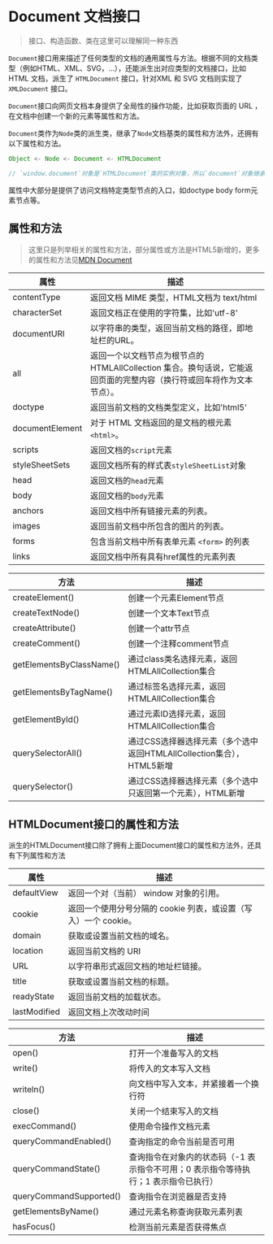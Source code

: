 # Document 文档接口

> 接口、构造函数、类在这里可以理解同一种东西

`Document`接口用来描述了任何类型的文档的通用属性与方法。根据不同的文档类型（例如HTML、XML、SVG，...），还能派生出对应类型的文档接口，比如 HTML 文档，派生了 `HTMLDocument` 接口，针对XML 和 SVG 文档则实现了 `XMLDocument` 接口。

`Document`接口向网页文档本身提供了全局性的操作功能，比如获取页面的 URL ，在文档中创建一个新的元素等属性和方法。

`Document`类作为`Node`类的派生类，继承了`Node`文档基类的属性和方法外，还拥有以下属性和方法。
```js
Object <- Node <- Document <- HTMLDocument

// `window.document`对象是`HTMLDocument`类的实例对象，所以`document`对象继承了类`HTMLDocument` / `Document` / `Node`的所有属性和方法。
```

属性中大部分是提供了访问文档特定类型节点的入口，如doctype body form元素节点等。

## 属性和方法

> 这里只是列举相关的属性和方法，部分属性或方法是HTML5新增的，更多的属性和方法见[MDN Document](https://developer.mozilla.org/zh-CN/docs/Web/API/Document)

属性 | 描述
--|--
contentType | 返回文档 MIME 类型，HTML文档为 text/html
characterSet | 返回文档正在使用的字符集，比如'utf-8'
documentURI | 以字符串的类型，返回当前文档的路径，即地址栏的URL。
all | 返回一个以文档节点为根节点的 HTMLAllCollection 集合。换句话说，它能返回页面的完整内容（换行符或回车将作为文本节点）。
doctype | 返回当前文档的文档类型定义，比如'html5'
documentElement | 对于 HTML 文档返回的是文档的根元素`<html>`。
scripts | 返回文档的`script`元素
styleSheetSets | 返回文档所有的样式表`styleSheetList`对象
head | 返回文档的`head`元素
body | 返回文档的`body`元素
anchors | 返回文档中所有链接元素的列表。
images | 返回当前文档中所包含的图片的列表。
forms | 包含当前文档中所有表单元素 `<form>` 的列表
links | 返回文档中所有具有href属性的元素列表


方法 | 描述
--|--
createElement() | 创建一个元素Element节点
createTextNode() | 创建一个文本Text节点
createAttribute() | 创建一个attr节点
createComment() | 创建一个注释comment节点
getElementsByClassName() | 通过class类名选择元素，返回HTMLAllCollection集合
getElementsByTagName() | 通过标签名选择元素，返回HTMLAllCollection集合
getElementById() | 通过元素ID选择元素，返回HTMLAllCollection集合
querySelectorAll() | 通过CSS选择器选择元素（多个选中返回HTMLAllCollection集合），HTML5新增
querySelector() | 通过CSS选择器选择元素（多个选中只返回第一个元素），HTML新增

## HTMLDocument接口的属性和方法

派生的HTMLDocument接口除了拥有上面Document接口的属性和方法外，还具有下列属性和方法

属性 | 描述
--|--
defaultView | 返回一个对（当前） window 对象的引用。
cookie | 返回一个使用分号分隔的 cookie 列表，或设置（写入）一个 cookie。
domain | 获取或设置当前文档的域名。
location | 返回当前文档的 URI
URL | 以字符串形式返回文档的地址栏链接。
title | 获取或设置当前文档的标题。
readyState | 返回当前文档的加载状态。
lastModified  | 返回文档上次改动时间

方法 | 描述
--|--
open() | 打开一个准备写入的文档
write() | 将传入的文本写入文档
writeln() | 向文档中写入文本，并紧接着一个换行符
close() | 关闭一个结束写入的文档
execCommand() | 使用命令操作文档元素
queryCommandEnabled() | 查询指定的命令当前是否可用
queryCommandState() | 查询指令在对象内的状态码（-1 表示指令不可用；0 表示指令等待执行；1 表示指令已执行）
queryCommandSupported() | 查询指令在浏览器是否支持
getElementsByName() | 通过元素名称查询获取元素列表
hasFocus() | 检测当前元素是否获得焦点



